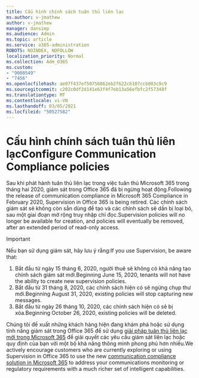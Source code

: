 ```yaml
---
title: Cấu hình chính sách tuân thủ liên lạc
ms.author: v-jmathew
author: v-jmathew
manager: dansimp
ms.audience: Admin
ms.topic: article
ms.service: o365-administration
ROBOTS: NOINDEX, NOFOLLOW
localization_priority: Normal
ms.collection: Adm_O365
ms.custom:
- "9000549"
- "7456"
ms.openlocfilehash: ae07f437ef50756862eb2f622cb107ccb003c9c9
ms.sourcegitcommit: c202c0df2d141e63f4f7eb13a56efbfc2f57348f
ms.translationtype: MT
ms.contentlocale: vi-VN
ms.lasthandoff: 03/05/2021
ms.locfileid: "50527582"
---
```

# <a name="configure-communication-compliance-policies"></a><span data-ttu-id="98ae8-102">Cấu hình chính sách tuân thủ liên lạc</span><span class="sxs-lookup"><span data-stu-id="98ae8-102">Configure Communication Compliance policies</span></span>

<span data-ttu-id="98ae8-103">Sau khi phát hành tuân thủ liên lạc trong việc tuân thủ Microsoft 365 trong tháng hai 2020, giám sát trong Office 365 đã bị ngừng hoạt động.</span><span class="sxs-lookup"><span data-stu-id="98ae8-103">Following the release of communication compliance in Microsoft 365 Compliance in February 2020, Supervision in Office 365 is being retired.</span></span> <span data-ttu-id="98ae8-104">Các chính sách giám sát sẽ không còn sẵn dùng để tạo và các chính sách sẽ dần bị loại bỏ, sau một giai đoạn mở rộng truy nhập chỉ đọc.</span><span class="sxs-lookup"><span data-stu-id="98ae8-104">Supervision policies will no longer be available for creation, and policies will eventually be removed, after an extended period of read-only access.</span></span>

> [!IMPORTANT]
> <span data-ttu-id="98ae8-105">Nếu bạn sử dụng giám sát, hãy lưu ý rằng:</span><span class="sxs-lookup"><span data-stu-id="98ae8-105">If you use Supervision, be aware that:</span></span>
>
> 1. <span data-ttu-id="98ae8-106">Bắt đầu từ ngày 15 tháng 6, 2020, người thuê sẽ không có khả năng tạo chính sách giám sát mới.</span><span class="sxs-lookup"><span data-stu-id="98ae8-106">Beginning June 15, 2020, tenants will not have the ability to create new supervision policies.</span></span>
> 2. <span data-ttu-id="98ae8-107">Bắt đầu từ 31 tháng 8, 2020, các chính sách hiện có sẽ ngừng chụp thư mới.</span><span class="sxs-lookup"><span data-stu-id="98ae8-107">Beginning August 31, 2020, existing policies will stop capturing new messages.</span></span>
> 3. <span data-ttu-id="98ae8-108">Bắt đầu từ ngày 26 tháng 10, 2020, các chính sách hiện có sẽ bị xóa.</span><span class="sxs-lookup"><span data-stu-id="98ae8-108">Beginning October 26, 2020, existing policies will be deleted.</span></span>

<span data-ttu-id="98ae8-109">Chúng tôi đề xuất những khách hàng hiện đang khám phá hoặc sử dụng tính năng giám sát trong Office 365 để sử dụng [giải pháp tuân thủ liên lạc mới trong Microsoft 365](https://go.microsoft.com/fwlink/?linkid=2128593) để giải quyết các yêu cầu giám sát liên lạc hoặc quy định của bạn với một bộ khả năng thông minh phong phú hơn nhiều.</span><span class="sxs-lookup"><span data-stu-id="98ae8-109">We actively encourage customers who are currently exploring or using Supervision in Office 365 to use the new [communication compliance solution in Microsoft 365](https://go.microsoft.com/fwlink/?linkid=2128593) to address your communications monitoring or regulatory requirements with a much richer set of intelligent capabilities.</span></span>
